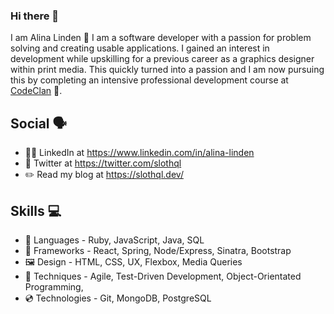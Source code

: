 ### Hi there 👋

I am Alina Linden 🦥 I am a software developer with a passion for problem solving and creating usable applications. I gained an interest in development while upskilling for a previous career as a graphics designer within print media. This quickly turned into a passion and I am now pursuing this by completing an intensive professional development course at [CodeClan](https://codeclan.com/) 🏴󠁧󠁢󠁳󠁣󠁴󠁿.

## Social 🗣️

- 👩‍💻 LinkedIn at https://www.linkedin.com/in/alina-linden
- 🐤 Twitter at https://twitter.com/slothql
- ✏️ Read my blog at https://slothql.dev/

## Skills 💻

- 💬 Languages - Ruby, JavaScript, Java, SQL
- 📐 Frameworks - React, Spring, Node/Express, Sinatra, Bootstrap
- 🖼️ Design - HTML, CSS, UX, Flexbox, Media Queries
- 🥼 Techniques - Agile, Test-Driven Development,  Object-Orientated Programming, 
- 💿 Technologies - Git, MongoDB, PostgreSQL
